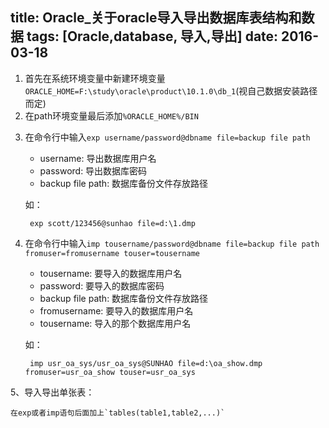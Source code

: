title: Oracle_关于oracle导入导出数据库表结构和数据
tags: [Oracle,database, 导入,导出]
date: 2016-03-18
---

1. 首先在系统环境变量中新建环境变量`ORACLE_HOME=F:\study\oracle\product\10.1.0\db_1`(视自己数据安装路径而定)
2. 在path环境变量最后添加`%ORACLE_HOME%/BIN`

<!-- more -->

3. 在命令行中输入`exp username/password@dbname file=backup file path`
	- username: 导出数据库用户名
	- password: 导出数据库密码
	- backup file path: 数据库备份文件存放路径

	如：

		exp scott/123456@sunhao file=d:\1.dmp
4. 在命令行中输入`imp tousername/password@dbname file=backup file path fromuser=fromusername touser=tousername`

	- tousername:		要导入的数据库用户名
	- password:		要导入的数据库密码
	- backup file path:	数据库备份文件存放路径
	- fromusername:		要导入的数据库用户名
	- tousername:		导入的那个数据库用户名

	如：

		imp usr_oa_sys/usr_oa_sys@SUNHAO file=d:\oa_show.dmp fromuser=usr_oa_show touser=usr_oa_sys
5、导入导出单张表：

	在exp或者imp语句后面加上`tables(table1,table2,...)`